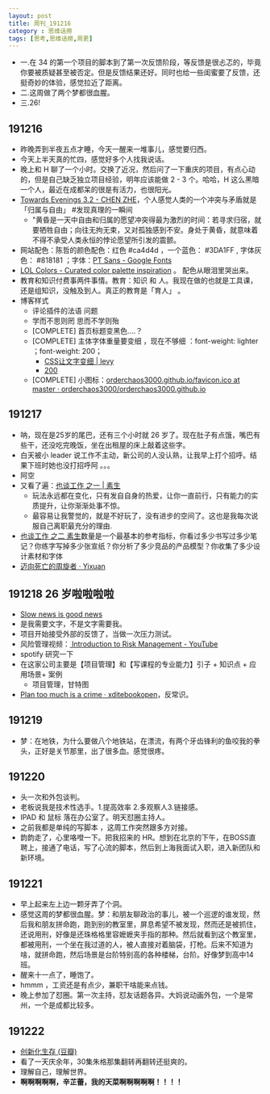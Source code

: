```yaml
---
layout: post
title: 周刊_191216
category : 思维话痨
tags: [思考,思维话痨,周更]
---
```


- 一.在 34 的第一个项目的脚本到了第一次反馈阶段，等反馈是很忐忑的，毕竟你要被质疑甚至被否定。但是反馈结果还好。同时也给一些闺蜜要了反馈，还挺奇妙的体验，感觉拉近了距离。
- 二.这周做了两个梦都很血腥。
- 三.26!

## 191216
  - 昨晚弄到半夜五点才睡，今天一醒来一堆事儿，感觉要归西。
  - 今天上半天真的忙四，感觉好多个人找我说话。
  - 晚上和 H 聊了一个小时。交换了近况，然后问了一下重庆的项目，有点心动的，但是自己缺乏独立项目经验，明年应该能做 2 - 3 个。哈哈，H 这么黑暗一个人，最近在成都呆的很是有活力，也很阳光。
  - [Towards Evenings 3.2 - CHEN ZHE](https://www.zheis.com/Towards-Evenings-3-2)，个人感觉人类的一个冲突与矛盾就是「归属与自由」 #发现真理的一瞬间 
    - "黄昏是一天中自由和归属的愿望冲突得最为激烈的时间：若寻求归宿，就要牺牲自由；向往无拘无束，又对孤独感到不安。身处于黄昏，就意味着不得不承受人类永恒的悖论愿望所引发的震颤。
  - 网站配色：陈哲的颜色配色：红色 #ca4d4d ，一个蓝色： #3DA1FF , 字体灰色： #818181 ；字体：[PT Sans - Google Fonts](https://fonts.google.com/specimen/PT+Sans)
  - [LOL Colors - Curated color palette inspiration](https://www.webdesignrankings.com/resources/lolcolors/) 。 配色从眼泪里哭出来。
  - 教育和知识付费事两件事情。教育：知识 和 人。我现在做的也就是工具课，还是组知识，没触及到人。真正的教育是「育人」 。
  - 博客样式
    - 评论插件的法语 问题
    - 学而不思则罔 思而不学则殆
    - [COMPLETE] 首页标题变黑色....？
    - [COMPLETE] 主体字体重量要变细 ，现在不够细 ：font-weight: lighter ；font-weight: 200；
      - [CSS让文字变细 | levy](http://levy.work/2016-09-30-css-make-font-weight-lighter/)
      - [200](https://www.w3school.com.cn/jsref/prop_style_fontweight.asp)
    - [COMPLETE] 小图标：[orderchaos3000.github.io/favicon.ico at master · orderchaos3000/orderchaos3000.github.io](https://github.com/orderchaos3000/orderchaos3000.github.io/blob/master/public/favicon.ico)
    
## 191217
  - 呐，现在是25岁的尾巴，还有三个小时就 26 岁了。现在肚子有点饿，嘴巴有些干，还没吃完晚饭，坐在出租屋的床上敲着这些字。
  - 白天被小  leader  说工作不主动，新公司的人没认熟，让我早上打个招呼。结果下班时她也没打招呼阿 。。。
  - 阿空
  - 又看了遍：[也谈工作 之一 | 素生](http://z.arlmy.me/posts/ZArlmyMe/AboutWork_1_20170625/) 
    - 玩法永远都在变化，只有发自自身的热爱，让你一直前行，只有能力的实质提升，让你渐渐处事不惊。
    - 最容易让我警觉的，就是不好玩了，没有进步的空间了。这也是我每次说服自己离职最充分的理由.
  - [也谈工作 之二 素生](http://z.arlmy.me/posts/ZArlmyMe/AboutWork_2_20170625/)数量是一个最基本的参考指标，你看过多少书写过多少笔记？你练字写掉多少张宣纸？你分析了多少竞品的产品模型？你收集了多少设计素材和字体
  - [迈向死亡的周旋者 · Yixuan](https://yixuan.li/trivial/2016/11/10/rotate/)
  
## 191218 26 岁啦啦啦啦
  - [Slow news is good news](https://tinyletter.com/t0nyyet/archive)
  - 是我需要文字，不是文字需要我。
  - 项目开始接受外部的反馈了，当做一次压力测试。
  - 风险管理视频：[ Introduction to Risk Management - YouTube](https://www.youtube.com/watch?v=Cp_XEhexcDw)
  - spotify 研究一下
  - 在这家公司主要是【项目管理】和【写课程的专业能力】引子 + 知识点 + 应用场景+ 案例
    - 项目管理，甘特图
  - [Plan too much is a crime · xditebookopen](https://shenzhoudance1.gitbooks.io/xditebookopen/content/A39.html)，反常识。
  
## 191219
  - 梦：在地铁，为什么要做八个地铁站，在漂流，有两个牙齿锋利的鱼咬我的拳头，正好是关节那里，出了很多血。感觉很疼。
  
##  191220
  - 头一次和外包谈判。
  - 老板说我是技术性选手。1.提高效率 2.多观察人3.链接感。
  - IPAD 和 鼠标 落在办公室了。明天怼圈主持人。
  - 之前我都是单纯的写脚本 ，这周工作突然跟多方对接。
  - 韵韵走了，心里咯噔一下。把我招来的 HR。想到在北京的下午，在BOSS直聘上，接通了电话，写了心流的脚本，然后到上海我面试入职，进入新团队和新环境。
  
## 191221
  - 早上起来左上边一颗牙弄了个洞。
  - 感觉这周的梦都很血腥。梦：和朋友聊政治的事儿，被一个巡逻的谁发现，然后我和朋友拼命跑，跑到别的教室里，屏息希望不被发现，然而还是被抓住，还说用刑，好像是还珠格格里容嬷嬷夹手指的那种。然后就看到这个教室里，都被用刑，一个坐在我过道的人，被人直接对着脑袋，打枪。后来不知道为啥，就拼命跑，然后场景是台阶特别高的各种楼梯，台阶。好像梦到高中14班。 
  - 醒来十一点了，睡饱了。
  - hmmm ，工资还是有点少，兼职干啥能来点钱。
  - 晚上参加了怼圈。第一次主持，怼友话题各异。大妈说动画外包，一个是常州，一个是成都比较多。
  
##  191222
  - [创新化生存 (豆瓣)](https://book.douban.com/subject/34862806/)
  - 看了一天庆余年，30集朱格那集翻转再翻转还挺爽的。
  - 理解自己，理解世界。
  - **啊啊啊啊啊，辛芷蕾，我的天菜啊啊啊啊啊！！！！**
